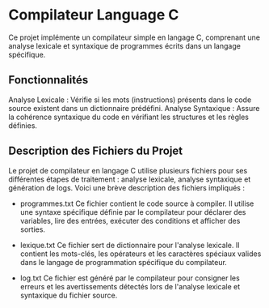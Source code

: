 # Compilateur Language C
Ce projet implémente un compilateur simple en langage C, comprenant une analyse lexicale et syntaxique de programmes écrits dans un langage spécifique.

## Fonctionnalités
Analyse Lexicale : Vérifie si les mots (instructions) présents dans le code source existent dans un dictionnaire prédéfini.
Analyse Syntaxique : Assure la cohérence syntaxique du code en vérifiant les structures et les règles définies.

## Description des Fichiers du Projet
Le projet de compilateur en langage C utilise plusieurs fichiers pour ses différentes étapes de traitement : analyse lexicale, analyse syntaxique et génération de logs. Voici une brève description des fichiers impliqués :

* programmes.txt
Ce fichier contient le code source à compiler. Il utilise une syntaxe spécifique définie par le compilateur pour déclarer des variables, lire des entrées, exécuter des conditions et afficher des sorties.

* lexique.txt
Ce fichier sert de dictionnaire pour l'analyse lexicale. Il contient les mots-clés, les opérateurs et les caractères spéciaux valides dans le langage de programmation spécifique du compilateur.

* log.txt
Ce fichier est généré par le compilateur pour consigner les erreurs et les avertissements détectés lors de l'analyse lexicale et syntaxique du fichier source.
